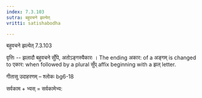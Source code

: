 ```yaml
---
index: 7.3.103
sutra: बहुवचने झल्येत्‌
vritti: satishabodha

---
```

 बहुवचने झल्येत् 7.3.103 


वृत्तिः -- झलादौ बहुवचने सुँपि, अतोऽङ्गस्यैकारः । The ending अकार: of a अङ्गम् is changed to एकार: when followed by a plural सुँप् affix beginning with a झल् letter. 


गीतासु उदाहरणम् – श्लोकः bg6-18 


सर्वकाम + भ्यस् = सर्वकामेभ्य: 